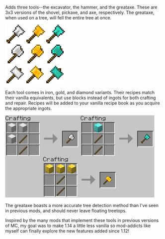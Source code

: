 Adds three tools--the excavator, the hammer, and the greataxe. These are 3x3 versions of the shovel, pickaxe, and axe, respectively. The greataxe, when used on a tree, will fell the entire tree at once.


![the tools!](demotools.png)

Each tool comes in iron, gold, and diamond variants. Their recipes match their vanilla equivalents, but use blocks instead of ingots for both crafting and repair. Recipes will be added to your vanilla recipe book as you acquire the appropriate ingots.

![the recipes!](demorecipes.png)

The greataxe boasts a more accurate tree detection method than I've seen in previous mods, and should never leave floating treetops.

Inspired by the many mods that implement these tools in previous versions of MC, my goal was to make 1.14 a little less vanilla so mod-addicts like myself can finally explore the new features added since 1.12!